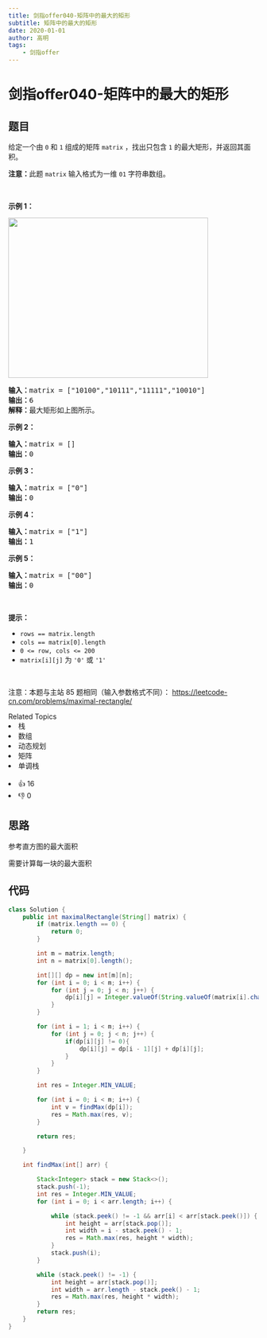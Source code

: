 ```yaml
---
title: 剑指offer040-矩阵中的最大的矩形
subtitle: 矩阵中的最大的矩形
date: 2020-01-01
author: 高明
tags:
	- 剑指offer
---
```




# 剑指offer040-矩阵中的最大的矩形

## 题目

<p>给定一个由&nbsp;<code>0</code> 和 <code>1</code>&nbsp;组成的矩阵 <code>matrix</code>&nbsp;，找出只包含 <code>1</code> 的最大矩形，并返回其面积。</p>

<p><strong>注意：</strong>此题 <code>matrix</code>&nbsp;输入格式为一维 <code>01</code> 字符串数组。</p>

<p>&nbsp;</p>

<p><strong>示例 1：</strong></p>

<p><img alt="" src="https://assets.leetcode.com/uploads/2020/09/14/maximal.jpg" style="width: 402px; height: 322px;" /></p>

<pre>
<strong>输入：</strong>matrix = ["10100","10111","11111","10010"]
<strong>输出：</strong>6
<strong>解释：</strong>最大矩形如上图所示。
</pre>

<p><strong>示例 2：</strong></p>

<pre>
<strong>输入：</strong>matrix = []
<strong>输出：</strong>0
</pre>

<p><strong>示例 3：</strong></p>

<pre>
<strong>输入：</strong>matrix = ["0"]
<strong>输出：</strong>0
</pre>

<p><strong>示例 4：</strong></p>

<pre>
<strong>输入：</strong>matrix = ["1"]
<strong>输出：</strong>1
</pre>

<p><strong>示例 5：</strong></p>

<pre>
<strong>输入：</strong>matrix = ["00"]
<strong>输出：</strong>0
</pre>

<p>&nbsp;</p>

<p><strong>提示：</strong></p>

<ul>
	<li><code>rows == matrix.length</code></li>
	<li><code>cols == matrix[0].length</code></li>
	<li><code>0 &lt;= row, cols &lt;= 200</code></li>
	<li><code>matrix[i][j]</code> 为 <code>'0'</code> 或 <code>'1'</code></li>
</ul>

<p>&nbsp;</p>

<p>注意：本题与主站 85 题相同（输入参数格式不同）：&nbsp;<a href="https://leetcode-cn.com/problems/maximal-rectangle/">https://leetcode-cn.com/problems/maximal-rectangle/</a></p>
<div><div>Related Topics</div><div><li>栈</li><li>数组</li><li>动态规划</li><li>矩阵</li><li>单调栈</li></div></div><br><div><li>👍 16</li><li>👎 0</li></div>

## 思路

参考直方图的最大面积

需要计算每一块的最大面积

## 代码

```java
class Solution {
    public int maximalRectangle(String[] matrix) {
        if (matrix.length == 0) {
            return 0;
        }

        int m = matrix.length;
        int n = matrix[0].length();

        int[][] dp = new int[m][n];
        for (int i = 0; i < m; i++) {
            for (int j = 0; j < n; j++) {
                dp[i][j] = Integer.valueOf(String.valueOf(matrix[i].charAt(j)));
            }
        }

        for (int i = 1; i < m; i++) {
            for (int j = 0; j < n; j++) {
                if(dp[i][j] != 0){
                    dp[i][j] = dp[i - 1][j] + dp[i][j];
                }
            }
        }

        int res = Integer.MIN_VALUE;

        for (int i = 0; i < m; i++) {
            int v = findMax(dp[i]);
            res = Math.max(res, v);
        }

        return res;

    }

    int findMax(int[] arr) {

        Stack<Integer> stack = new Stack<>();
        stack.push(-1);
        int res = Integer.MIN_VALUE;
        for (int i = 0; i < arr.length; i++) {

            while (stack.peek() != -1 && arr[i] < arr[stack.peek()]) {
                int height = arr[stack.pop()];
                int width = i - stack.peek() - 1;
                res = Math.max(res, height * width);
            }
            stack.push(i);
        }

        while (stack.peek() != -1) {
            int height = arr[stack.pop()];
            int width = arr.length - stack.peek() - 1;
            res = Math.max(res, height * width);
        }
        return res;
    }
}
```

